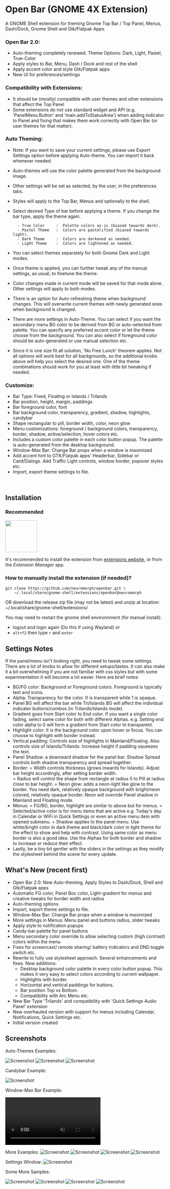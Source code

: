 
# Open Bar (GNOME 4X Extension)  


A GNOME Shell extension for theming Gnome Top Bar / Top Panel, Menus, Dash/Dock, Gnome Shell and Gtk/Flatpak Apps.  

### Open Bar 2.0: 
- Auto-theming completely renewed. Theme Options: Dark, Light, Pastel, True-Color
- Apply styles to Bar, Menu, Dash / Dock and rest of the shell
- Apply accent color and style Gtk/Flatpak apps
- New UI for preferences/settings  

### Compatibility with Extensions:
- It should be (mostly) compatible with user themes and other extensions that affect the Top Panel 
- Some extensions do not use standard widget and API (e.g. 'PanelMenu.Button' and 'main.addToStatusArea') when adding indicator to Panel and fixing that makes them work correctly with Open Bar (or user themes for that matter).
  

### Auto Theming:
- Note: If you want to save your current settings, please use Export Settings option before applying Auto-theme. You can import it back whenever needed.
- Auto-themes will use the color palette generated from the background image.
- Other settings will be set as selected, by the user, in the preferences tabs.
- Styles will apply to the Top Bar, Menus and optionally to the shell.
- Select desired Type of bar before applying a theme. If you change the bar type, apply the theme again.
        
        - True Color     :  Palette colors as-is (biased towards dark). 
        - Pastel Theme   :  Colors are pastelified (biased towards light).
        - Dark Theme     :  Colors are darkened as needed.
        - Light Theme    :  Colors are lightened as needed.

- You can select themes separately for both Gnome Dark and Light modes. 
- Once theme is applied, you can further tweak any of the manual settings, as usual, to finetune the theme. 
- Color changes made in current mode will be saved for that mode alone. Other settings will apply to both modes.
- There is an option for Auto-refreshing theme when background changes. This will overwrite current themes with newly generated ones when background is changed.
- There are more settings in Auto-Theme. You can select if you want the secondary menu BG color to be derived from BG or auto-selected from palette. You can specify any preferred accent color or let the theme choose from the background. You can also select if foreground color should be auto-generated or use manual selection etc.
- Since it is one size fit all solution, 'No Free Lunch' theorem applies. Not all options will work best for all backgrounds, so the additional knobs above will help you select the desired one. One of the theme combinations should work for you at least with little bit tweaking if needed.
  


### Customize:
- Bar Type: Fixed, Floating or Islands / Trilands
- Bar position, height, margin, paddings
- Bar foreground color, font
- Bar background color, transparency, gradient, shadow, highlights, candybar 
- Shape rectangular to pill, border width, color, neon glow
- Menu customizations: foreground / background colors, transparency, border, shadow,  active/selection, hover colors
etc.
- Includes a custom color palette in each color button popup. The palette is auto-generated from the desktop background.  
- Window-Max Bar: Change Bar props when a window is maximized
- Add accent hint to GTK/Flatpak apps' Headerbar, Sidebar or Card/Dialogs. Add Traffic Light controls, window border, popover styles etc.    
- Import, export theme settings to file.

</br>   

## Installation

### Recommended

[<img alt="" height="100" src="https://raw.githubusercontent.com/andyholmes/gnome-shell-extensions-badge/master/get-it-on-ego.svg?sanitize=true">](https://extensions.gnome.org/extension/6580/open-bar/)

It's recommended to install the extension from
[extensions website](https://extensions.gnome.org/extension/6580/open-bar/), or from
the _Extension Manager_ app.


### How to manually install the extension (if needed)?

```
git clone https://github.com/neuromorph/openbar.git \
	~/.local/share/gnome-shell/extensions/openbar@neuromorph
```
OR download the release zip file (may not be latest) and unzip at location: ~/.local/share/gnome-shell/extensions/

You may need to restart the gnome shell environnment (for manual install):

- logout and login again (Do this if using Wayland) _or_
- `alt+f2` then type `r` and `enter` 

## Settings Notes
If the panel/menu isn't looking right, you need to tweak some settings. There are a lot of knobs to allow for different setups/tastes. It can also make it a bit overwhelming if you are not familiar with css styles but with some experimentation it will become a lot easier. Here are brief notes:
- BG/FG color: Background or Foreground colors. Foreground is typically text and icons.
- Alpha: Transparency for the color. 0 is transparent while 1 is opaque.
- Panel BG will affect the bar while Tri/Islands BG will affect the individual indicator buttons/combos (in Trilands/Islands mode).
- Gradient goes from Start color to End color. If you want a single color fading, select same color for both with different Alphas. e.g. Setting end color alpha to 0 will form a gradient from Start color to transparent.
- Highlight color: It is the background color upon hover or focus. You can choose to highlight with border instead.
- Vertical padding: Controls size of highlights in Mainland/Floating. Also controls size of Islands/Trilands. Increase height if padding squeezes the text.
- Panel Shadow: a downward shadow for the panel bar. Shadow Spread controls both shadow transparency and spread together.
- Border: 
    = Width controls thickness (grows inwards for Islands). Adjust bar height accordingly, after setting border width.  
    = Radius will control the shape from rectangle at radius 0 to Pill at radius close to bar height. 
    = Neon glow: adds a neon-light like glow to the border. You need dark, relatively opaque background with bright/neon colored, relatively opaque border. Neon will override Panel shadow in Mainland and Floating mode.
- Menus: 
    = FG/BG, border, highlight are similar to above but for menus.
    = Selected/active color is for menu items that are active e.g. Today's day in Calendar or WiFi in Quick Settings or even an active menu item with opened submenu. 
    = Shadow applies to the panel menu. Use white/bright color in dark theme and black/dark color in light theme for the effect to show and help with contrast. Using same color as menu border is also a good idea. Use the Alphas for both border and shadow to increase or reduce their effect.
- Lastly, be a tiny bit gentler with the sliders in the settings as they modify the stylesheet behind the scene for every update.


## What's New (recent first)
- Open Bar 2.0: New Auto-theming, Apply Styles to Dash/Dock, Shell and Gtk/Flatpak apps
- Automatic FG color, Panel Box color, Light-gradient for menus and creative tweaks for border width and radius
- Auto-theming options 
- Import, export theme settings to file.
- Window-Max Bar: Change Bar props when a window is maximized
- More settings in Menus: Menu panel and buttons radius, slider tweaks
- Apply style to notification popups
- Candy-bar palette for panel buttons
- Menu secondary color override to allow selecting custom (high contrast) colors within the menu
- Fixes for screencast/ remote sharing/ battery indicators and DND toggle switch etc.
- Rewrite to fully use stylesheet approach. Several enhancements and fixes. New additions: 
    - Desktop background color palette in every color button popup. This makes it very easy to select colors according to current wallpaper.
    - Highlights with border.
    - Horizontal and vertical paddings for buttons.
    - Bar position Top vs Bottom.
    - Compatibility with Arc Menu etc.
- New Bar Type 'Trilands' and compatibility with 'Quick Settings Audio Panel' extension
- New overhauled version with support for menus including Calendar, Notifications, Quick Settings etc.
- Initial version created



## Screenshots
Auto-Themes Examples:  

![Screenshot](screens/ego01.png)
![Screenshot](screens/ego02.png)
![Screenshot](screens/ego03.png) 

Candybar Example: 

![Screenshot](screens/ego1.png) 

Window-Max Bar Example: 

![WindowMaxBar](screens/OpenBar_WindowMax.webm) 

More Examples: 
![Screenshot](screens/ego2.png)
![Screenshot](screens/github0.png)
![Screenshot](screens/github1.png)
![Screenshot](screens/github2.png) 

Settings Window:
![Screenshot](screens/OpenBarPrefs.png)  

Some More Samples: 

![Screenshot](screens/b1.png) 
![Screenshot](screens/b2.png)
![Screenshot](screens/b3.png)
![Screenshot](screens/b4.png)


